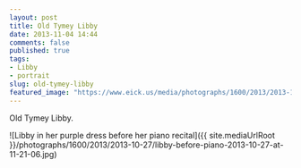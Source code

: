 ```yaml
---
layout: post
title: Old Tymey Libby
date: 2013-11-04 14:44
comments: false
published: true
tags:
- Libby
- portrait
slug: old-tymey-libby
featured_image: "https://www.eick.us/media/photographs/1600/2013/2013-10-27/libby-before-piano-2013-10-27-at-11-21-06.jpg"
---
```

Old Tymey Libby.

![Libby in her purple dress before her piano recital]({{ site.mediaUrlRoot }}/photographs/1600/2013/2013-10-27/libby-before-piano-2013-10-27-at-11-21-06.jpg)
